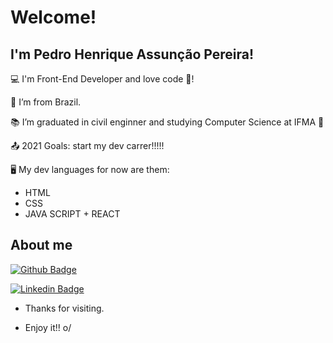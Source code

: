 # Welcome!

 

## I'm Pedro Henrique Assunção Pereira!

 

:computer: I'm Front-End Developer and love code 🖤!

:house_with_garden: I’m from Brazil.

:books: I’m graduated in civil enginner and studying Computer Science at IFMA 💙 

:outbox_tray: 2021 Goals: start my dev carrer!!!!!

🖥️ My dev languages for now are them:
* HTML
* CSS
* JAVA SCRIPT + REACT


 

## About me

[![Github Badge](https://img.shields.io/badge/-Github-000?style=flat-square&logo=Github&logoColor=white&link=https://github.com/phap9060)](https://github.com/phap9060)

[![Linkedin Badge](https://img.shields.io/badge/-LinkedIn-blue?style=flat-square&logo=Linkedin&logoColor=white&link=https://www.linkedin.com/in/phap9060/ )]( https://www.linkedin.com/in/phap9060/ )



- Thanks for visiting.

- Enjoy it!! o/
